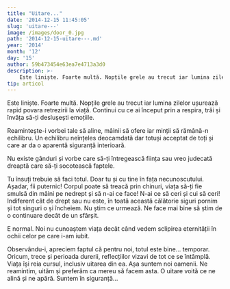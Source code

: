 ```yaml
---
title: "Uitare..."
date: '2014-12-15 11:45:05'
slug: 'uitare---'
image: /images/door_0.jpg
path: '2014-12-15-uitare---.md'
year: '2014'
month: '12'
day: '15'
author: 59b473454e63ea7e4713a3d0
description: >-
    Este liniște. Foarte multă. Nopțile grele au trecut iar lumina zilelor ușurează rapid povara retrezirii la viață. Continui cu ce ai început prin a respira, trăi și învăța să-ți deslușești emoțiile.Re
tip: articol
---
```

<div class="kg-card-markdown"><p>Este liniște. Foarte multă. Nopțile grele au trecut iar lumina zilelor ușurează rapid povara retrezirii la viață. Continui cu ce ai început prin a respira, trăi și învăța să-ți deslușești emoțiile.</p>
<p>Reamintește-i vorbei tale să aline, mâinii să ofere iar minții să rămână-n echilibru. Un echilibru neînțeles deocamdată dar totuși acceptat de toți și care ar da o aparentă siguranță interioară.</p>
<p>Nu existe gânduri și vorbe care să-ți întregească ființa sau vreo judecată dreaptă care să-ți socotească faptele.</p>
<p>Tu însuți trebuie să faci totul. Doar tu și cu tine în fața necunoscutului. Așadar, fii puternic! Corpul poate să treacă prin chinuri, viața să-ți fie smulsă din mâini pe nedrept și să n-ai ce face! N-ai ce să ceri și cui să ceri! Indiferent cât de drept sau nu este, în toată această călătorie siguri pornim și tot singuri o și încheiem. Nu știm ce urmează. Ne face mai bine să știm de o continuare decât de un sfârșit.</p>
<p>E normal. Noi nu cunoaștem viața decât când vedem sclipirea eternității în ochii celor pe care i-am iubit.</p>
<p>Observându-i, apreciem faptul că pentru noi, totul este bine... temporar. Oricum, trece și perioada durerii, reflecțiilor vizavi de tot ce se întâmplă. Viața își reia cursul, inclusiv uitarea din ea. Așa suntem noi oamenii. Ne reamintim, uităm și preferăm ca mereu să facem asta. O uitare voită ce ne alină și ne apără. Suntem în siguranță...</p>
</div>
    